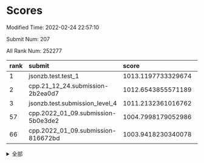 # Scores

Modified Time: 2022-02-24 22:57:10

Submit Num: 207

All Rank Num: 252277

| rank |               submit               |       score        |       sigma        | pk_num |
| :--- | :--------------------------------- | :----------------- | :----------------- | :----- |
| 1    | jsonzb.test.test_1                 | 1013.1197733329674 | 0.809886765287767  | 4875   |
| 2    | cpp.21_12_24.submission-2b2ea0d7   | 1012.6543855571189 | 0.8104706941523687 | 4871   |
| 3    | jsonzb.test.submission_level_4     | 1011.2132361016762 | 0.7921836005891881 | 4874   |
| 57   | cpp.2022_01_09.submission-5b0e3de2 | 1004.7998179052986 | 0.7170891759652481 | 4873   |
| 66   | cpp.2022_01_09.submission-816672bd | 1003.9418230340078 | 0.7109137472260585 | 4872   |


<details>
<summary>全部</summary>

| rank |                 submit                 |       score        |       sigma        | pk_num |
| :--- | :------------------------------------- | :----------------- | :----------------- | :----- |
| 1    | jsonzb.test.test_1                     | 1013.1197733329674 | 0.809886765287767  | 4875   |
| 2    | cpp.21_12_24.submission-2b2ea0d7       | 1012.6543855571189 | 0.8104706941523687 | 4871   |
| 3    | jsonzb.test.submission_level_4         | 1011.2132361016762 | 0.7921836005891881 | 4874   |
| 4    | gobigger.level_3.submission_level_3_34 | 1011.0678905400475 | 0.77515143282678   | 4878   |
| 5    | gobigger.level_3.submission_level_3_40 | 1010.9568647553051 | 0.7596539479089316 | 4879   |
| 6    | gobigger.level_3.submission_level_3_15 | 1010.8958438176005 | 0.762778619245689  | 4874   |
| 7    | gobigger.level_3.submission_level_3_38 | 1010.8729059795215 | 0.7568602916719368 | 4872   |
| 8    | gobigger.level_3.submission_level_3_36 | 1010.8394551182141 | 0.760939228867174  | 4870   |
| 9    | gobigger.level_3.submission_level_3_1  | 1010.779823459614  | 0.7729133570959508 | 4873   |
| 10   | gobigger.level_3.submission_level_3_11 | 1010.6458658156758 | 0.7901712767648646 | 4874   |
| 11   | gobigger.level_3.submission_level_3_30 | 1010.6102981300783 | 0.7438283368250248 | 4873   |
| 12   | gobigger.level_3.submission_level_3_33 | 1010.5296393840187 | 0.76659249595857   | 4874   |
| 13   | gobigger.level_3.submission_level_3_7  | 1010.4920201549002 | 0.7541175234968794 | 4880   |
| 14   | gobigger.level_3.submission_level_3_43 | 1010.4518309386943 | 0.763946053955332  | 4882   |
| 15   | gobigger.level_3.submission_level_3_45 | 1010.4498924137991 | 0.7667722928546056 | 4880   |
| 16   | gobigger.level_3.submission_level_3_3  | 1010.3864819780327 | 0.7746334756813464 | 4872   |
| 17   | gobigger.level_3.submission_level_3_37 | 1010.3600236924154 | 0.7750172629039592 | 4874   |
| 18   | gobigger.level_3.submission_level_3_0  | 1010.3538366568911 | 0.758426471622401  | 4872   |
| 19   | gobigger.level_3.submission_level_3_21 | 1010.3335331174111 | 0.7508975787402411 | 4873   |
| 20   | gobigger.level_3.submission_level_3_27 | 1010.3314426562794 | 0.7449909347970132 | 4874   |
| 21   | gobigger.level_3.submission_level_3_2  | 1010.3306449580801 | 0.7426431517105779 | 4870   |
| 22   | gobigger.level_3.submission_level_3_48 | 1010.2159689968412 | 0.746690862764119  | 4875   |
| 23   | gobigger.level_3.submission_level_3_24 | 1010.2085915581722 | 0.7458730619388219 | 4876   |
| 24   | gobigger.level_3.submission_level_3_25 | 1010.151521350308  | 0.7371568469960212 | 4875   |
| 25   | gobigger.level_3.submission_level_3_20 | 1010.1243638794006 | 0.7370936354596485 | 4869   |
| 26   | gobigger.level_3.submission_level_3_17 | 1010.0720098034217 | 0.7589537188190112 | 4872   |
| 27   | gobigger.level_3.submission_level_3_47 | 1010.0494756315755 | 0.762343858322536  | 4877   |
| 28   | gobigger.level_3.submission_level_3_42 | 1009.9996518482551 | 0.7561307965713333 | 4871   |
| 29   | gobigger.level_3.submission_level_3_28 | 1009.9891158886328 | 0.7508699172289075 | 4880   |
| 30   | gobigger.level_3.submission_level_3_35 | 1009.9035563480916 | 0.7788772201224045 | 4879   |
| 31   | gobigger.level_3.submission_level_3_4  | 1009.7221074211701 | 0.7588624674235139 | 4876   |
| 32   | gobigger.level_3.submission_level_3_41 | 1009.6185441236825 | 0.7530050943988517 | 4876   |
| 33   | gobigger.level_3.submission_level_3_23 | 1009.6099191223218 | 0.7535465282707996 | 4874   |
| 34   | gobigger.level_3.submission_level_3_12 | 1009.5946970306932 | 0.774031479124978  | 4871   |
| 35   | gobigger.level_3.submission_level_3_13 | 1009.547530098235  | 0.7480139310881501 | 4875   |
| 36   | gobigger.level_3.submission_level_3_46 | 1009.5324009894256 | 0.7540087827730269 | 4881   |
| 37   | gobigger.level_3.submission_level_3_18 | 1009.5023886618299 | 0.738640480267763  | 4875   |
| 38   | gobigger.level_3.submission_level_3_29 | 1009.4330323703398 | 0.7504305512577192 | 4874   |
| 39   | gobigger.level_3.submission_level_3_10 | 1009.4065638424065 | 0.7598983889336693 | 4872   |
| 40   | gobigger.level_3.submission_level_3_9  | 1009.3789419748606 | 0.7461558260575278 | 4872   |
| 41   | gobigger.level_3.submission_level_3_6  | 1009.2821680623551 | 0.7606554850398876 | 4873   |
| 42   | gobigger.level_3.submission_level_3_39 | 1009.201315666021  | 0.742715026572444  | 4880   |
| 43   | gobigger.level_3.submission_level_3_19 | 1009.1992349701237 | 0.7549062130319046 | 4871   |
| 44   | gobigger.level_3.submission_level_3_32 | 1009.0080746234867 | 0.7360294933757924 | 4873   |
| 45   | gobigger.level_3.submission_level_3_16 | 1008.9785615363629 | 0.7667716624305475 | 4880   |
| 46   | gobigger.level_3.submission_level_3_5  | 1008.9593150205059 | 0.7446678218000152 | 4879   |
| 47   | gobigger.level_3.submission_level_3_14 | 1008.9154632004102 | 0.7485078601989149 | 4879   |
| 48   | gobigger.level_3.submission_level_3_31 | 1008.8297624065303 | 0.7553598087049164 | 4876   |
| 49   | gobigger.level_3.submission_level_3_49 | 1008.5486554560035 | 0.7530186731719165 | 4878   |
| 50   | gobigger.level_3.submission_level_3_22 | 1008.5410392118747 | 0.7453743216184346 | 4878   |
| 51   | gobigger.level_3.submission_level_3_26 | 1008.2803323511296 | 0.7492321462283656 | 4878   |
| 52   | gobigger.level_3.submission_level_3_44 | 1008.229753047333  | 0.7563223552821821 | 4876   |
| 53   | gobigger.level_3.submission_level_3_8  | 1007.9529905708658 | 0.7448996040190001 | 4876   |
| 54   | gobigger.level_1.submission_level_1_45 | 1005.1767874694656 | 0.7277350216866683 | 4875   |
| 55   | gobigger.level_1.submission_level_1_31 | 1005.0766040154987 | 0.7157574679000673 | 4874   |
| 56   | gobigger.level_1.submission_level_1_29 | 1004.8655220293855 | 0.7122671248662654 | 4873   |
| 57   | cpp.2022_01_09.submission-5b0e3de2     | 1004.7998179052986 | 0.7170891759652481 | 4873   |
| 58   | gobigger.level_1.submission_level_1_34 | 1004.5719462910314 | 0.7079631194090766 | 4877   |
| 59   | gobigger.level_1.submission_level_1_39 | 1004.4637312505367 | 0.7365646304858277 | 4880   |
| 60   | gobigger.level_1.submission_level_1_16 | 1004.4519202906707 | 0.7251553363165336 | 4877   |
| 61   | gobigger.level_1.submission_level_1_32 | 1004.2755852997327 | 0.7233956673441626 | 4874   |
| 62   | gobigger.level_1.submission_level_1_0  | 1004.2567180249764 | 0.7155652696017495 | 4865   |
| 63   | gobigger.level_1.submission_level_1_9  | 1004.1659564613174 | 0.71411149831442   | 4878   |
| 64   | gobigger.level_1.submission_level_1_1  | 1004.0019616478139 | 0.7137659764907002 | 4873   |
| 65   | gobigger.level_1.submission_level_1_11 | 1003.9465032016878 | 0.7176657262086849 | 4875   |
| 66   | cpp.2022_01_09.submission-816672bd     | 1003.9418230340078 | 0.7109137472260585 | 4872   |
| 67   | gobigger.level_1.submission_level_1_26 | 1003.8773959412866 | 0.7278897766477692 | 4878   |
| 68   | gobigger.level_1.submission_level_1_7  | 1003.8502166729919 | 0.7058325140976355 | 4876   |
| 69   | gobigger.level_1.submission_level_1_18 | 1003.849912279184  | 0.7206481972175179 | 4874   |
| 70   | gobigger.level_1.submission_level_1_10 | 1003.7479985388828 | 0.7164256167698448 | 4874   |
| 71   | gobigger.level_1.submission_level_1_23 | 1003.6598056158306 | 0.7069503100803427 | 4878   |
| 72   | gobigger.level_1.submission_level_1_2  | 1003.5963597121678 | 0.7129254563464084 | 4882   |
| 73   | gobigger.level_1.submission_level_1_46 | 1003.5839897153242 | 0.7164658370812749 | 4875   |
| 74   | gobigger.level_1.submission_level_1_47 | 1003.5616020372286 | 0.7257305866469811 | 4879   |
| 75   | gobigger.level_1.submission_level_1_24 | 1003.5543048743541 | 0.7149635680307788 | 4882   |
| 76   | gobigger.level_1.submission_level_1_30 | 1003.5367361363379 | 0.7252748717982339 | 4872   |
| 77   | gobigger.level_1.submission_level_1_37 | 1003.5040586140577 | 0.7204646269705356 | 4874   |
| 78   | gobigger.level_1.submission_level_1_36 | 1003.4799483412737 | 0.7189963329248718 | 4877   |
| 79   | gobigger.level_1.submission_level_1_21 | 1003.4695550863872 | 0.7137910134249884 | 4875   |
| 80   | gobigger.level_1.submission_level_1_6  | 1003.4440596141962 | 0.7165649952752471 | 4880   |
| 81   | gobigger.level_1.submission_level_1_13 | 1003.4403942378129 | 0.715140028846278  | 4877   |
| 82   | gobigger.level_1.submission_level_1_12 | 1003.316732810465  | 0.7074912887168243 | 4872   |
| 83   | gobigger.level_1.submission_level_1_4  | 1003.3156053374704 | 0.7137142807190103 | 4879   |
| 84   | gobigger.level_1.submission_level_1_5  | 1003.2991065723417 | 0.7103144062619924 | 4870   |
| 85   | gobigger.level_1.submission_level_1_48 | 1003.1885524556773 | 0.7042784425036759 | 4877   |
| 86   | gobigger.level_1.submission_level_1_25 | 1003.136844369865  | 0.7176846901615282 | 4874   |
| 87   | gobigger.level_1.submission_level_1_3  | 1003.0893405014117 | 0.711818001667917  | 4870   |
| 88   | gobigger.level_1.submission_level_1_27 | 1003.0311164999665 | 0.7157986140242324 | 4876   |
| 89   | gobigger.level_1.submission_level_1_14 | 1003.0081164813447 | 0.7132655795978159 | 4879   |
| 90   | gobigger.level_1.submission_level_1_20 | 1002.925067620755  | 0.7051391546342866 | 4875   |
| 91   | gobigger.level_1.submission_level_1_22 | 1002.8687043192875 | 0.7134372403186229 | 4870   |
| 92   | gobigger.level_1.submission_level_1_41 | 1002.8612621748554 | 0.7106970427099024 | 4873   |
| 93   | gobigger.level_1.submission_level_1_8  | 1002.8344530512261 | 0.7146581639944513 | 4879   |
| 94   | gobigger.level_1.submission_level_1_49 | 1002.8336141734487 | 0.7121992818103872 | 4876   |
| 95   | gobigger.level_1.submission_level_1_19 | 1002.8201614124343 | 0.7099060847698823 | 4877   |
| 96   | gobigger.level_1.submission_level_1_15 | 1002.7940420923685 | 0.7012682522708962 | 4872   |
| 97   | gobigger.level_1.submission_level_1_28 | 1002.760002685145  | 0.7139506562560708 | 4871   |
| 98   | gobigger.level_1.submission_level_1_43 | 1002.7472198162258 | 0.724654136477407  | 4870   |
| 99   | gobigger.level_1.submission_level_1_42 | 1002.7332978434562 | 0.7113294349919599 | 4875   |
| 100  | gobigger.level_1.submission_level_1_35 | 1002.6888982292274 | 0.7232722520904723 | 4877   |
| 101  | gobigger.level_1.submission_level_1_38 | 1002.668130337456  | 0.7036819933668436 | 4871   |
| 102  | gobigger.level_1.submission_level_1_17 | 1002.5143221121803 | 0.7136843496029773 | 4875   |
| 103  | gobigger.level_1.submission_level_1_33 | 1002.4226224600257 | 0.7216205134163685 | 4876   |
| 104  | gobigger.level_1.submission_level_1_44 | 1002.1157576648612 | 0.7074595079166359 | 4872   |
| 105  | gobigger.level_1.submission_level_1_40 | 1001.8946856321901 | 0.7107906253130257 | 4871   |
| 106  | gobigger.random.submission_random_3    | 997.361923808044   | 0.7106733228288488 | 4872   |
| 107  | gobigger.random.submission_random_32   | 997.2611356678331  | 0.7085663518763838 | 4881   |
| 108  | gobigger.random.submission_random_41   | 997.0517849460339  | 0.719416845370744  | 4873   |
| 109  | gobigger.random.submission_random_47   | 996.8782724151343  | 0.6992999381792923 | 4879   |
| 110  | gobigger.random.submission_random_1    | 996.8303054606271  | 0.7057458569477779 | 4872   |
| 111  | gobigger.random.submission_random_30   | 996.8121807981324  | 0.6973812889099792 | 4871   |
| 112  | gobigger.random.submission_random_16   | 996.7807869548295  | 0.7126034020659281 | 4875   |
| 113  | gobigger.random.submission_random_42   | 996.6493271894852  | 0.7234104687297062 | 4874   |
| 114  | gobigger.random.submission_random_19   | 996.6153742244363  | 0.7022118174447635 | 4868   |
| 115  | gobigger.random.submission_random_15   | 996.5894472406059  | 0.7169424321519047 | 4876   |
| 116  | gobigger.random.submission_random_21   | 996.5758196665943  | 0.7082144724011618 | 4875   |
| 117  | gobigger.random.submission_random_4    | 996.4562789977937  | 0.7313025923552696 | 4869   |
| 118  | gobigger.random.submission_random_26   | 996.4235293589081  | 0.7055165944777535 | 4880   |
| 119  | gobigger.random.submission_random_2    | 996.356750139655   | 0.7137094545053398 | 4873   |
| 120  | gobigger.random.submission_random_20   | 996.3482041453921  | 0.711517031094071  | 4872   |
| 121  | gobigger.random.submission_random_22   | 996.3189884649975  | 0.71096388667105   | 4880   |
| 122  | gobigger.random.submission_random_44   | 996.2570447822496  | 0.7187626194516918 | 4875   |
| 123  | gobigger.random.submission_random_39   | 996.2336807596632  | 0.7149505511168243 | 4875   |
| 124  | gobigger.random.submission_random_5    | 996.2025513322255  | 0.6949338805934533 | 4870   |
| 125  | gobigger.random.submission_random_25   | 996.1953336515045  | 0.7057553782284021 | 4865   |
| 126  | gobigger.random.submission_random_48   | 996.0232781763142  | 0.70417975283512   | 4879   |
| 127  | gobigger.random.submission_random_7    | 996.0168087725808  | 0.7258770694978705 | 4871   |
| 128  | gobigger.random.submission_random_43   | 996.0092297574733  | 0.7026822552153709 | 4878   |
| 129  | gobigger.random.submission_random_24   | 995.9791567826765  | 0.7119183762267511 | 4876   |
| 130  | gobigger.random.submission_random_34   | 995.9698687710005  | 0.7084178404953513 | 4878   |
| 131  | gobigger.random.submission_random_49   | 995.9388673746492  | 0.7098502519388032 | 4873   |
| 132  | gobigger.random.submission_random_9    | 995.9170855066615  | 0.7039332995717618 | 4877   |
| 133  | gobigger.random.submission_random_33   | 995.9145076881035  | 0.7182307538373534 | 4878   |
| 134  | gobigger.random.submission_random_0    | 995.9100366619675  | 0.7158867498097601 | 4872   |
| 135  | gobigger.random.submission_random_18   | 995.9009954766397  | 0.7028414075466233 | 4877   |
| 136  | gobigger.random.submission_random_35   | 995.8548307588402  | 0.709464280196314  | 4877   |
| 137  | gobigger.random.submission_random_37   | 995.8472022196064  | 0.7014986334686706 | 4872   |
| 138  | gobigger.random.submission_random_8    | 995.8321708448257  | 0.720486891876889  | 4874   |
| 139  | gobigger.random.submission_random_12   | 995.7724147513214  | 0.6985432259077218 | 4881   |
| 140  | gobigger.random.submission_random_14   | 995.7455143368481  | 0.709026975037798  | 4876   |
| 141  | gobigger.random.submission_random_23   | 995.6913936286848  | 0.7180940638907839 | 4870   |
| 142  | gobigger.random.submission_random_45   | 995.6759369920749  | 0.7182424210087266 | 4875   |
| 143  | gobigger.random.submission_random_27   | 995.6494959633295  | 0.7292413211128566 | 4873   |
| 144  | gobigger.random.submission_random_13   | 995.646086249693   | 0.7051065646584684 | 4876   |
| 145  | gobigger.random.submission_random_10   | 995.5901298121615  | 0.7170981338592073 | 4873   |
| 146  | gobigger.random.submission_random_29   | 995.5705155079555  | 0.7059178576666775 | 4873   |
| 147  | gobigger.random.submission_random_28   | 995.5471262847934  | 0.7135843972475766 | 4872   |
| 148  | gobigger.random.submission_random_6    | 995.4476713158695  | 0.7184947010351296 | 4870   |
| 149  | gobigger.random.submission_random_36   | 995.3518141538597  | 0.697721249158829  | 4873   |
| 150  | gobigger.random.submission_random_31   | 995.2726181496433  | 0.7207165817783804 | 4874   |
| 151  | gobigger.random.submission_random_11   | 994.9583247525762  | 0.7114351718768128 | 4872   |
| 152  | gobigger.random.submission_random_38   | 994.9494565773197  | 0.7234428238141649 | 4875   |
| 153  | gobigger.random.submission_random_17   | 994.9148015265077  | 0.7094813772363386 | 4883   |
| 154  | gobigger.random.submission_random_46   | 994.7455584963168  | 0.6980093745931539 | 4876   |
| 155  | gobigger.random.submission_random_40   | 994.6067470094939  | 0.702631390482745  | 4875   |
| 156  | gobigger.level_2.submission_level_2_22 | 993.8388553767966  | 0.7369410496401337 | 4876   |
| 157  | gobigger.level_2.submission_level_2_44 | 993.3229110986081  | 0.7276497971614763 | 4869   |
| 158  | gobigger.level_2.submission_level_2_5  | 993.3202476070594  | 0.7349943015416318 | 4881   |
| 159  | gobigger.level_2.submission_level_2_18 | 993.3119878764244  | 0.7488916190737643 | 4876   |
| 160  | gobigger.level_2.submission_level_2_4  | 993.1769099996999  | 0.7224059637172238 | 4874   |
| 161  | gobigger.level_2.submission_level_2_37 | 993.1389235625288  | 0.7313915742962144 | 4874   |
| 162  | gobigger.level_2.submission_level_2_48 | 993.1335689059248  | 0.7350331753485784 | 4876   |
| 163  | gobigger.level_2.submission_level_2_7  | 993.1207356821451  | 0.7431228465121895 | 4876   |
| 164  | gobigger.level_2.submission_level_2_1  | 992.8922420549095  | 0.7330764261787693 | 4878   |
| 165  | gobigger.level_2.submission_level_2_2  | 992.8802423602854  | 0.7297013293922752 | 4877   |
| 166  | gobigger.level_2.submission_level_2_6  | 992.8588735659984  | 0.7339017208957638 | 4872   |
| 167  | gobigger.level_2.submission_level_2_40 | 992.7710448597063  | 0.7474371024844041 | 4875   |
| 168  | gobigger.level_2.submission_level_2_24 | 992.7590757021094  | 0.7313833069500351 | 4873   |
| 169  | gobigger.level_2.submission_level_2_49 | 992.7482641357955  | 0.7399472745208704 | 4875   |
| 170  | gobigger.level_2.submission_level_2_12 | 992.6640409479653  | 0.7345365680997522 | 4874   |
| 171  | gobigger.level_2.submission_level_2_20 | 992.6491995370109  | 0.7296756254396694 | 4876   |
| 172  | gobigger.level_2.submission_level_2_0  | 992.6417211347822  | 0.7332316939731046 | 4875   |
| 173  | gobigger.level_2.submission_level_2_46 | 992.5182270720471  | 0.7389191801786763 | 4878   |
| 174  | gobigger.level_2.submission_level_2_10 | 992.4832113501716  | 0.7396932071412818 | 4874   |
| 175  | gobigger.level_2.submission_level_2_27 | 992.427648978527   | 0.7357762649713729 | 4877   |
| 176  | gobigger.level_2.submission_level_2_9  | 992.3214215490572  | 0.749953203456838  | 4874   |
| 177  | gobigger.level_2.submission_level_2_21 | 992.2895091137577  | 0.7384044865495086 | 4875   |
| 178  | gobigger.level_2.submission_level_2_31 | 992.2662433855671  | 0.7444768842399434 | 4878   |
| 179  | gobigger.level_2.submission_level_2_3  | 992.2248147154319  | 0.7638168866784956 | 4872   |
| 180  | gobigger.level_2.submission_level_2_36 | 992.1552545402487  | 0.7293596110176294 | 4877   |
| 181  | gobigger.level_2.submission_level_2_25 | 992.0066620874446  | 0.7497729573499383 | 4880   |
| 182  | gobigger.level_2.submission_level_2_45 | 991.9306609292285  | 0.7652464831125037 | 4878   |
| 183  | gobigger.level_2.submission_level_2_19 | 991.8781612468903  | 0.7331062594482688 | 4878   |
| 184  | gobigger.level_2.submission_level_2_29 | 991.7860593968841  | 0.7465068484283651 | 4873   |
| 185  | gobigger.level_2.submission_level_2_38 | 991.7106761945789  | 0.7395595533829494 | 4877   |
| 186  | gobigger.level_2.submission_level_2_47 | 991.6395527254057  | 0.7304192211938046 | 4876   |
| 187  | gobigger.level_2.submission_level_2_15 | 991.5846484109401  | 0.757763853148254  | 4878   |
| 188  | gobigger.level_2.submission_level_2_35 | 991.5287353449296  | 0.7683705848827322 | 4876   |
| 189  | gobigger.level_2.submission_level_2_41 | 991.5284970158825  | 0.7465492042903038 | 4878   |
| 190  | gobigger.level_2.submission_level_2_8  | 991.5189446627656  | 0.7466273117355936 | 4872   |
| 191  | gobigger.level_2.submission_level_2_39 | 991.5029516790252  | 0.7530706783186917 | 4878   |
| 192  | gobigger.level_2.submission_level_2_43 | 991.4894801254216  | 0.7415199221271821 | 4868   |
| 193  | gobigger.level_2.submission_level_2_28 | 991.4683840120738  | 0.7669790502832782 | 4873   |
| 194  | gobigger.level_2.submission_level_2_16 | 991.4552255429273  | 0.7539552348697929 | 4874   |
| 195  | gobigger.level_2.submission_level_2_34 | 991.4412485120711  | 0.7601915533979428 | 4873   |
| 196  | gobigger.level_2.submission_level_2_23 | 991.4281444961545  | 0.7579199949023157 | 4876   |
| 197  | gobigger.level_2.submission_level_2_14 | 991.275428538588   | 0.7436182880375699 | 4876   |
| 198  | gobigger.level_2.submission_level_2_32 | 991.2627399049553  | 0.7504753594881792 | 4878   |
| 199  | gobigger.level_2.submission_level_2_17 | 991.1811134994601  | 0.7612177376327033 | 4874   |
| 200  | gobigger.level_2.submission_level_2_30 | 991.1040754587261  | 0.7638404135744167 | 4877   |
| 201  | gobigger.level_2.submission_level_2_42 | 990.9548767781708  | 0.7504537372344854 | 4877   |
| 202  | gobigger.level_2.submission_level_2_11 | 990.8243683239472  | 0.7764590905265777 | 4873   |
| 203  | gobigger.level_2.submission_level_2_33 | 990.6929365417185  | 0.7640341325344362 | 4872   |
| 204  | gobigger.level_2.submission_level_2_26 | 990.5107655500882  | 0.7736564439917132 | 4869   |
| 205  | gobigger.level_2.submission_level_2_13 | 990.1689209093598  | 0.7834531044465753 | 4874   |
| 206  | gobigger.none.submission_none_1        | 977.1824483910071  | 1.3988893006069953 | 4875   |
| 207  | gobigger.none.submission_none_0        | 975.7934677424431  | 1.5062619450769585 | 4875   |

</details>